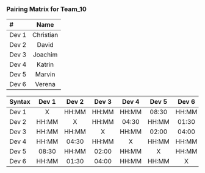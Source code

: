 ### Pairing Matrix for Team_10

| #                | Name       | 
| :---             |    :----:  |
| Dev 1            | Christian  |
| Dev 2            | David      |
| Dev 3            | Joachim    |
| Dev 4            | Katrin     |
| Dev 5            | Marvin     |
| Dev 6            | Verena     |

| Syntax      | Dev 1       | Dev 2       | Dev 3       | Dev 4       | Dev 5       | Dev 6      | 
| :---        |    :----:   |    :----:   |    :----:   |    :----:   |    :----:   |    :----:  | 
| Dev 1       | X           | HH:MM       | HH:MM       | HH:MM       | 08:30       | HH:MM      | 
| Dev 2       | HH:MM       | X           | HH:MM       | 04:30       | HH:MM       | 01:30      |
| Dev 3       | HH:MM       | HH:MM       | X           | HH:MM       | 02:00       | 04:00      | 
| Dev 4       | HH:MM       | 04:30       | HH:MM       | X           | HH:MM       | HH:MM      | 
| Dev 5       | 08:30       | HH:MM       | 02:00       | HH:MM       | X           | HH:MM      | 
| Dev 6       | HH:MM       | 01:30       | 04:00       | HH:MM       | HH:MM       | X          | 

